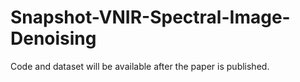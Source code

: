 # Snapshot-VNIR-Spectral-Image-Denoising

Code and dataset will be available after the paper is published. 
